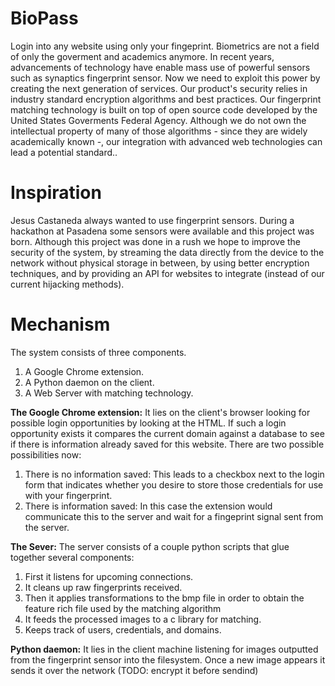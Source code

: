 BioPass
=======
Login into any website using only your fingeprint. Biometrics are not a field of only the goverment and academics anymore. In recent years, advancements of technology have enable mass use of powerful sensors such as synaptics fingerprint sensor. Now we need to exploit this power by creating the next generation of services. Our product's security relies in industry standard encryption algorithms and best practices. Our fingerprint matching technology is built on top of open source code developed by the United States Goverments Federal Agency. Although we do not own the intellectual property of many of those algorithms - since they are widely academically known -, our integration with advanced web technologies can lead a potential standard..

Inspiration
=======
Jesus Castaneda always wanted to use fingerprint sensors. During a hackathon at Pasadena some sensors were available and this project was born. Although this project was done in a rush we hope to improve the security of the system, by streaming the data directly from the device to the network without physical storage in between, by using better encryption techniques, and by providing an API for websites to integrate (instead of our current hijacking methods).

Mechanism
=======
The system consists of three components.
1.  A Google Chrome extension.
2.  A Python daemon on the client.
3.  A Web Server with matching technology.

__The Google Chrome extension:__
It lies on the client's browser looking for possible login opportunities by looking at the HTML.
If such a login opportunity exists it compares the current domain against a database to see if there is information already saved for this website. There are two possible possibilities now:
1. There is no information saved: This leads to a checkbox next to the login form that indicates whether you desire to store those credentials for use with your fingerprint.
2. There is information saved: In this case the extension would communicate this to the server and wait for a fingeprint signal sent from the server.

__The Sever:__
The server consists of a couple python scripts that glue together several components:
1. First it listens for upcoming connections.
2. It cleans up raw fingerprints received.
3. Then it applies transformations to the bmp file in order to obtain the feature rich file used by the matching algorithm
4. It feeds the processed images to a c library for matching.
5. Keeps track of users, credentials, and domains.

__Python daemon:__
It lies in the client machine listening for images outputted from the fingerprint sensor into the filesystem.
Once a new image appears it sends it over the network (TODO: encrypt it before sendind)
